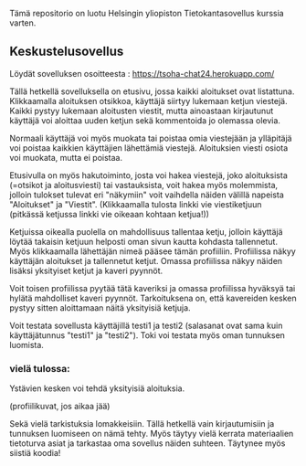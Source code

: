 Tämä repositorio on luotu Helsingin yliopiston Tietokantasovellus kurssia varten.

## Keskustelusovellus
Löydät sovelluksen osoitteesta : https://tsoha-chat24.herokuapp.com/

Tällä hetkellä sovelluksella on etusivu, jossa kaikki aloitukset ovat listattuna. Klikkaamalla aloituksen otsikkoa, käyttäjä siirtyy lukemaan ketjun viestejä. Kaikki pystyy lukemaan aloitusten viestit, mutta ainoastaan kirjautunut käyttäjä voi aloittaa uuden ketjun sekä kommentoida jo olemassa olevia.

Normaali käyttäjä voi myös muokata tai poistaa omia viestejään ja ylläpitäjä voi poistaa kaikkien käyttäjien lähettämiä viestejä.
Aloituksien viesti osiota voi muokata, mutta ei poistaa.

Etusivulla on myös hakutoiminto, josta voi hakea viestejä, joko aloituksista (=otsikot ja aloitusviesti) tai vastauksista, voit hakea myös molemmista, jolloin tulokset tulevat eri "näkymiin" voit vaihdella näiden välillä napeista "Aloitukset" ja "Viestit". (Klikkaamalla tulosta linkki vie viestiketjuun (pitkässä ketjussa linkki vie oikeaan kohtaan ketjua!))

Ketjuissa oikealla puolella on mahdollisuus tallentaa ketju, jolloin käyttäjä löytää takaisin ketjuun helposti oman sivun kautta kohdasta tallennetut. Myös klikkaamalla lähettäjän nimeä pääsee tämän profiiliin. Profiilissa näkyy käyttäjän aloitukset ja tallennetut ketjut. Omassa profiilissa näkyy näiden lisäksi yksityiset ketjut ja kaveri pyynnöt.

Voit toisen profiilissa pyytää tätä kaveriksi ja omassa profiilissa hyväksyä tai hylätä mahdolliset kaveri pyynnöt. Tarkoituksena on, että kavereiden kesken pystyy sitten aloittamaan näitä yksityisiä ketjuja.

Voit testata sovellusta käyttäjillä testi1 ja testi2 (salasanat ovat sama kuin käyttäjätunnus "testi1" ja "testi2"). Toki voi testata myös oman tunnuksen luomista.

### vielä tulossa:

Ystävien kesken voi tehdä yksityisiä aloituksia.

(profiilikuvat, jos aikaa jää)

Sekä vielä tarkistuksia lomakkeisiin. Tällä hetkellä vain kirjautumisiin ja tunnuksen luomiseen on nämä tehty. Myös täytyy vielä kerrata materiaalien tietoturva asiat ja tarkastaa oma sovellus näiden suhteen. Täytynee myös siistiä koodia!
